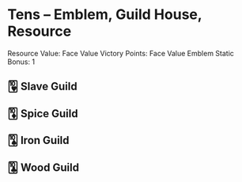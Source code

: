 # Tens – Emblem, Guild House, Resource

Resource Value: Face Value
Victory Points: Face Value
Emblem Static Bonus: 1

## 🂺 Slave Guild

## 🃊 Spice Guild

## 🂪 Iron Guild

## 🃚 Wood Guild

